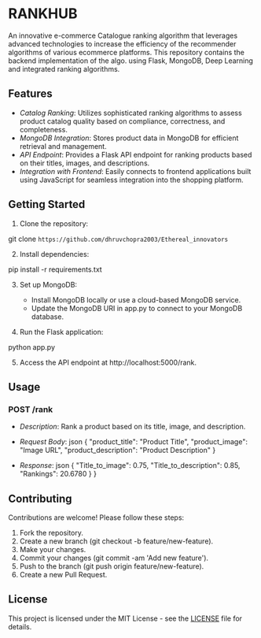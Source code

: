 # RANKHUB

An innovative e-commerce Catalogue ranking algorithm that leverages advanced technologies to increase the efficiency of the recommender algorithms of various ecommerce platforms. This repository contains the backend implementation of the algo. using Flask, MongoDB, Deep Learning and integrated ranking algorithms.

## Features

- *Catalog Ranking*: Utilizes sophisticated ranking algorithms to assess product catalog quality based on compliance, correctness, and completeness.
- *MongoDB Integration*: Stores product data in MongoDB for efficient retrieval and management.
- *API Endpoint*: Provides a Flask API endpoint for ranking products based on their titles, images, and descriptions.
- *Integration with Frontend*: Easily connects to frontend applications built using JavaScript for seamless integration into the shopping platform.

## Getting Started

1. Clone the repository:


git clone `https://github.com/dhruvchopra2003/Ethereal_innovators`


2. Install dependencies:


pip install -r requirements.txt


3. Set up MongoDB:

   - Install MongoDB locally or use a cloud-based MongoDB service.
   - Update the MongoDB URI in app.py to connect to your MongoDB database.

4. Run the Flask application:


python app.py


5. Access the API endpoint at http://localhost:5000/rank.

## Usage

### POST /rank

- *Description*: Rank a product based on its title, image, and description.
- *Request Body*:
  json
  {
    "product_title": "Product Title",
    "product_image": "Image URL",
    "product_description": "Product Description"
  }
  
- *Response*:
  json
  {
    "Title_to_image": 0.75,
    "Title_to_description": 0.85,
    "Rankings": 20.6780
    }
  }
  

## Contributing

Contributions are welcome! Please follow these steps:

1. Fork the repository.
2. Create a new branch (git checkout -b feature/new-feature).
3. Make your changes.
4. Commit your changes (git commit -am 'Add new feature').
5. Push to the branch (git push origin feature/new-feature).
6. Create a new Pull Request.

## License

This project is licensed under the MIT License - see the [LICENSE](LICENSE) file for details.
